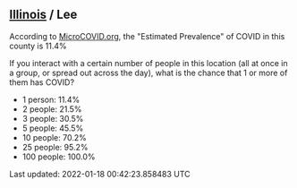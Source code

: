 
## [Illinois](/united-states/illinois) / Lee

According to [MicroCOVID.org](http://microcovid.org),
the "Estimated Prevalence" of COVID in this county is 11.4%

If you interact with a certain number of people in this location
(all at once in a group, or spread out across the day), what is the chance that
1 or more of them has COVID?

- 1 person: 11.4%
- 2 people: 21.5%
- 3 people: 30.5%
- 5 people: 45.5%
- 10 people: 70.2%
- 25 people: 95.2%
- 100 people: 100.0%

Last updated: 2022-01-18 00:42:23.858483 UTC
